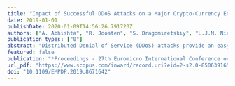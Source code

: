 ```yaml
---
title: "Impact of Successful DDoS Attacks on a Major Crypto-Currency Exchange"
date: 2019-01-01
publishDate: 2020-01-09T14:56:26.791720Z
authors: ["A. Abhishta", "R. Joosten", "S. Dragomiretskiy", "L.J.M. Nieuwenhuis"]
publication_types: ["0"]
abstract: "Distributed Denial of Service (DDoS) attacks provide an easy option for these criminals to disrupt the business of these online platforms. We analyse the economic impact of DDoS attacks on a crypto-currency exchange using event analysis. Our contributions are fourfold: Firstly, we develop an estimation model utilising ideas from behavioural finance to predict volume of crypto-currency traded on the basis of changes in price. Secondly, we perform an event analysis to evaluate whether there is an impact of a DDoS attack on the volume traded on the exchange in 17 different cases. Thirdly, we find that in 13 cases the negative impact due to a DDoS attack is recovered within the same day by the exchange. Finally, we evaluate hourly trade data to show why in most cases the volume traded recovers within a single day. © 2019 IEEE."
featured: false
publication: "*Proceedings - 27th Euromicro International Conference on Parallel, Distributed and Network-Based Processing, PDP 2019*"
url_pdf: "https://www.scopus.com/inward/record.uri?eid=2-s2.0-85063916578&doi=10.1109%2fEMPDP.2019.8671642&partnerID=40&md5=bdda9aa72f1893288d37dcd1480190d5"
doi: "10.1109/EMPDP.2019.8671642"
---
```


